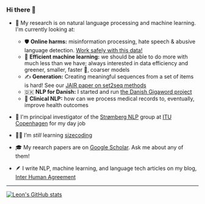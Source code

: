 ### Hi there 👋

- 🔭 My research is on natural language processing and machine learning. I'm currently looking at:
  - 🛡️ **Online harms:** misinformation processing, hate speech & abusive language detection. [Work safely with this data!](https://arxiv.org/abs/2204.14256)
  - 🌱 **Efficient machine learning:** we should be able to do more with much less than we have; always interested in data efficiency and greener, smaller, faster 🚀, coarser models
  - ✍️ **Generation:** Creating meaningful sequences from a set of items is hard! See our [JAIR paper on set2seq methods](https://dl.acm.org/doi/pdf/10.1613/jair.1.12839)
  - 🇩🇰 **NLP for Danish:** I started and run [the Danish Gigaword project](https://gigaword.dk)
  - 🥼 **Clinical NLP:** how can we process medical records to, eventually, improve health outcomes

- 🏢 I'm principal investigator of the [Strømberg NLP](https://stromberg.ai/) group at [ITU Copenhagen](https://en.itu.dk) for my day job

- 🧑‍🎓 I’m *still* learning [sizecoding](http://www.sizecoding.org/wiki/Main_Page)

- 🎓 My reearch papers are on [Google Scholar](https://scholar.google.dk/citations?user=d8iwqa8AAAAJ&hl=en). Ask me about any of them!

- 🪶 I write NLP, machine learning, and language tech articles on my blog, [Inter Human Agreement](https://interhumanagreement.substack.com/)

---

[![Leon's GitHub stats](https://github-readme-stats.vercel.app/api?username=leondz)](https://github.com/anuraghazra/github-readme-stats)
